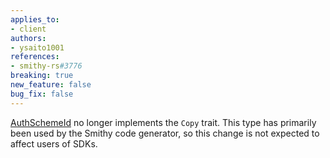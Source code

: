 ```yaml
---
applies_to:
- client
authors:
- ysaito1001
references:
- smithy-rs#3776
breaking: true
new_feature: false
bug_fix: false
---
```

[AuthSchemeId](https://docs.rs/aws-smithy-runtime-api/1.7.4/aws_smithy_runtime_api/client/auth/struct.AuthSchemeId.html) no longer implements the `Copy` trait. This type has primarily been used by the Smithy code generator, so this change is not expected to affect users of SDKs.
